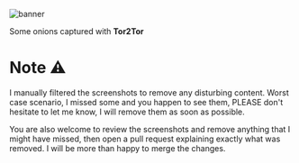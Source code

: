 ![banner](https://github.com/rly0nheart/tor2tor-db/assets/74001397/22319791-daab-41ba-96da-b7bd1a3e6c0f)

Some onions captured with **Tor2Tor**

# Note ⚠️
I manually filtered the screenshots to remove any disturbing content. Worst case scenario, I missed some and you happen to see them, PLEASE don't hesitate to let me know, I will remove them as soon as possible.

You are also welcome to review the screenshots and remove anything that I might have missed, then open a pull request explaining exactly what was removed. I will be more than happy to merge the changes.
